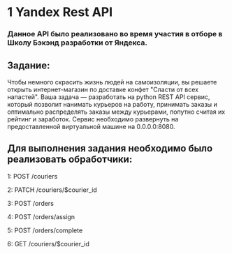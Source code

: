 # 1 Yandex Rest API
### Данное API было реализовано во время участия в отборе в Школу Бэкэнд разработки от Яндекса.
## Задание:
Чтобы немного скрасить жизнь людей на самоизоляции, вы решаете открыть
интернет-магазин по доставке конфет "Сласти от всех напастей".
Ваша задача — разработать на python REST API сервис, который позволит нанимать курьеров на работу,
принимать заказы и оптимально распределять заказы между курьерами, попутно считая их рейтинг и заработок.
Сервис необходимо развернуть на предоставленной виртуальной машине на
0.0.0.0:8080.

## Для выполнения задания необходимо было реализовать обработчики:
1: POST /couriers 

2: PATCH /couriers/$courier_id

3: POST /orders

4: POST /orders/assign

5: POST /orders/complete

6: GET /couriers/$courier_id
